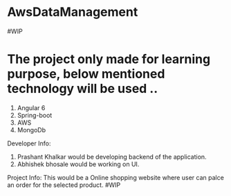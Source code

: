 # AwsDataManagement

#WIP

# The project only made for learning purpose, below mentioned technology will be used ..
1. Angular 6
2. Spring-boot
3. AWS
4. MongoDb


Developer Info:

1. Prashant Khalkar would be developing backend of the application.
2. Abhishek bhosale would be working on UI.

Project Info:
 This would be a Online shopping website where user can palce an order for the selected product.
 #WIP
